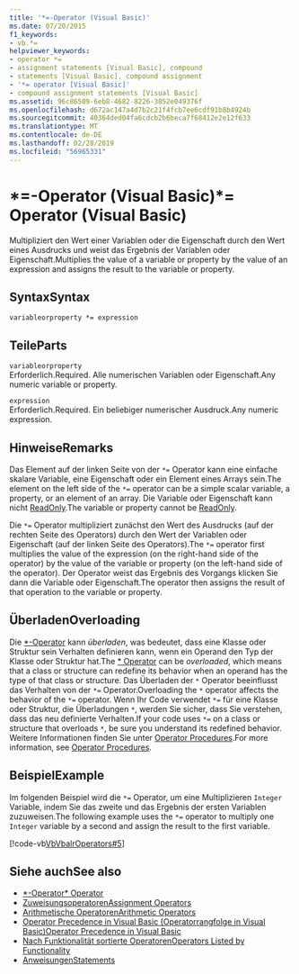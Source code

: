 ```yaml
---
title: '*=-Operator (Visual Basic)'
ms.date: 07/20/2015
f1_keywords:
- vb.*=
helpviewer_keywords:
- operator *=
- assignment statements [Visual Basic], compound
- statements [Visual Basic], compound assignment
- '*= operator [Visual Basic]'
- compound assignment statements [Visual Basic]
ms.assetid: 96c86509-6eb8-4682-8226-3852e049376f
ms.openlocfilehash: d672ac147a4d7b2c21f4fcb7ee6cdf91b8b4924b
ms.sourcegitcommit: 40364ded04fa6cdcb2b6beca7f68412e2e12f633
ms.translationtype: MT
ms.contentlocale: de-DE
ms.lasthandoff: 02/28/2019
ms.locfileid: "56965331"
---
```

# <a name="-operator-visual-basic"></a><span data-ttu-id="c1498-102">\*=-Operator (Visual Basic)</span><span class="sxs-lookup"><span data-stu-id="c1498-102">\*= Operator (Visual Basic)</span></span>
<span data-ttu-id="c1498-103">Multipliziert den Wert einer Variablen oder die Eigenschaft durch den Wert eines Ausdrucks und weist das Ergebnis der Variablen oder Eigenschaft.</span><span class="sxs-lookup"><span data-stu-id="c1498-103">Multiplies the value of a variable or property by the value of an expression and assigns the result to the variable or property.</span></span>  
  
## <a name="syntax"></a><span data-ttu-id="c1498-104">Syntax</span><span class="sxs-lookup"><span data-stu-id="c1498-104">Syntax</span></span>  
  
```  
variableorproperty *= expression  
```  
  
## <a name="parts"></a><span data-ttu-id="c1498-105">Teile</span><span class="sxs-lookup"><span data-stu-id="c1498-105">Parts</span></span>  
 `variableorproperty`  
 <span data-ttu-id="c1498-106">Erforderlich.</span><span class="sxs-lookup"><span data-stu-id="c1498-106">Required.</span></span> <span data-ttu-id="c1498-107">Alle numerischen Variablen oder Eigenschaft.</span><span class="sxs-lookup"><span data-stu-id="c1498-107">Any numeric variable or property.</span></span>  
  
 `expression`  
 <span data-ttu-id="c1498-108">Erforderlich.</span><span class="sxs-lookup"><span data-stu-id="c1498-108">Required.</span></span> <span data-ttu-id="c1498-109">Ein beliebiger numerischer Ausdruck.</span><span class="sxs-lookup"><span data-stu-id="c1498-109">Any numeric expression.</span></span>  
  
## <a name="remarks"></a><span data-ttu-id="c1498-110">Hinweise</span><span class="sxs-lookup"><span data-stu-id="c1498-110">Remarks</span></span>  
 <span data-ttu-id="c1498-111">Das Element auf der linken Seite von der `*=` Operator kann eine einfache skalare Variable, eine Eigenschaft oder ein Element eines Arrays sein.</span><span class="sxs-lookup"><span data-stu-id="c1498-111">The element on the left side of the `*=` operator can be a simple scalar variable, a property, or an element of an array.</span></span> <span data-ttu-id="c1498-112">Die Variable oder Eigenschaft kann nicht [ReadOnly](../../../visual-basic/language-reference/modifiers/readonly.md).</span><span class="sxs-lookup"><span data-stu-id="c1498-112">The variable or property cannot be [ReadOnly](../../../visual-basic/language-reference/modifiers/readonly.md).</span></span>  
  
 <span data-ttu-id="c1498-113">Die `*=` Operator multipliziert zunächst den Wert des Ausdrucks (auf der rechten Seite des Operators) durch den Wert der Variablen oder Eigenschaft (auf der linken Seite des Operators).</span><span class="sxs-lookup"><span data-stu-id="c1498-113">The `*=` operator first multiplies the value of the expression (on the right-hand side of the operator) by the value of the variable or property (on the left-hand side of the operator).</span></span> <span data-ttu-id="c1498-114">Der Operator weist das Ergebnis des Vorgangs klicken Sie dann die Variable oder Eigenschaft.</span><span class="sxs-lookup"><span data-stu-id="c1498-114">The operator then assigns the result of that operation to the variable or property.</span></span>  
  
## <a name="overloading"></a><span data-ttu-id="c1498-115">Überladen</span><span class="sxs-lookup"><span data-stu-id="c1498-115">Overloading</span></span>  
 <span data-ttu-id="c1498-116">Die [\*-Operator](../../../visual-basic/language-reference/operators/multiplication-operator.md) kann *überladen*, was bedeutet, dass eine Klasse oder Struktur sein Verhalten definieren kann, wenn ein Operand den Typ der Klasse oder Struktur hat.</span><span class="sxs-lookup"><span data-stu-id="c1498-116">The [\* Operator](../../../visual-basic/language-reference/operators/multiplication-operator.md) can be *overloaded*, which means that a class or structure can redefine its behavior when an operand has the type of that class or structure.</span></span> <span data-ttu-id="c1498-117">Das Überladen der `*` Operator beeinflusst das Verhalten von der `*=` Operator.</span><span class="sxs-lookup"><span data-stu-id="c1498-117">Overloading the `*` operator affects the behavior of the `*=` operator.</span></span> <span data-ttu-id="c1498-118">Wenn Ihr Code verwendet `*=` für eine Klasse oder Struktur, die Überladungen `*`, werden Sie sicher, dass Sie verstehen, dass das neu definierte Verhalten.</span><span class="sxs-lookup"><span data-stu-id="c1498-118">If your code uses `*=` on a class or structure that overloads `*`, be sure you understand its redefined behavior.</span></span> <span data-ttu-id="c1498-119">Weitere Informationen finden Sie unter [Operator Procedures](../../../visual-basic/programming-guide/language-features/procedures/operator-procedures.md).</span><span class="sxs-lookup"><span data-stu-id="c1498-119">For more information, see [Operator Procedures](../../../visual-basic/programming-guide/language-features/procedures/operator-procedures.md).</span></span>  
  
## <a name="example"></a><span data-ttu-id="c1498-120">Beispiel</span><span class="sxs-lookup"><span data-stu-id="c1498-120">Example</span></span>  
 <span data-ttu-id="c1498-121">Im folgenden Beispiel wird die `*=` Operator, um eine Multiplizieren `Integer` Variable, indem Sie das zweite und das Ergebnis der ersten Variablen zuzuweisen.</span><span class="sxs-lookup"><span data-stu-id="c1498-121">The following example uses the `*=` operator to multiply one `Integer` variable by a second and assign the result to the first variable.</span></span>  
  
 [!code-vb[VbVbalrOperators#5](~/samples/snippets/visualbasic/VS_Snippets_VBCSharp/VbVbalrOperators/VB/Class1.vb#5)]  
  
## <a name="see-also"></a><span data-ttu-id="c1498-122">Siehe auch</span><span class="sxs-lookup"><span data-stu-id="c1498-122">See also</span></span>
- [<span data-ttu-id="c1498-123">\*-Operator</span><span class="sxs-lookup"><span data-stu-id="c1498-123">\* Operator</span></span>](../../../visual-basic/language-reference/operators/multiplication-operator.md)
- [<span data-ttu-id="c1498-124">Zuweisungsoperatoren</span><span class="sxs-lookup"><span data-stu-id="c1498-124">Assignment Operators</span></span>](../../../visual-basic/language-reference/operators/assignment-operators.md)
- [<span data-ttu-id="c1498-125">Arithmetische Operatoren</span><span class="sxs-lookup"><span data-stu-id="c1498-125">Arithmetic Operators</span></span>](../../../visual-basic/language-reference/operators/arithmetic-operators.md)
- [<span data-ttu-id="c1498-126">Operator Precedence in Visual Basic (Operatorrangfolge in Visual Basic)</span><span class="sxs-lookup"><span data-stu-id="c1498-126">Operator Precedence in Visual Basic</span></span>](../../../visual-basic/language-reference/operators/operator-precedence.md)
- [<span data-ttu-id="c1498-127">Nach Funktionalität sortierte Operatoren</span><span class="sxs-lookup"><span data-stu-id="c1498-127">Operators Listed by Functionality</span></span>](../../../visual-basic/language-reference/operators/operators-listed-by-functionality.md)
- [<span data-ttu-id="c1498-128">Anweisungen</span><span class="sxs-lookup"><span data-stu-id="c1498-128">Statements</span></span>](../../../visual-basic/programming-guide/language-features/statements.md)
